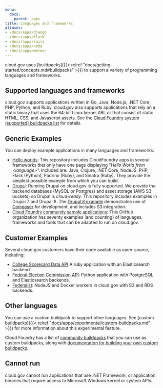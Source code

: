```yaml
---
menu:
  docs:
    parent: apps
title: Languages and frameworks
aliases:
- /docs/apps/django
- /docs/apps/flask
- /docs/apps/rails
- /docs/apps/node
- /docs/apps/meteor
---
```


cloud.gov uses [buildpacks]({{< relref "docs/getting-started/concepts.md#buildpacks" >}}) to support a variety of programming languages and frameworks.

## Supported languages and frameworks

cloud.gov supports applications written in Go, Java, Node.js, .NET Core, PHP, Python, and Ruby. cloud.gov also supports applications that rely on a static binary that uses the 64-bit Linux kernel ABI, or that consist of static HTML, CSS, and Javascript assets. See the [Cloud Foundry system (supported) buildpacks list](http://docs.cloudfoundry.org/buildpacks/#system-buildpacks) for details.

## Generic Examples

You can deploy example applications in many languages and frameworks:

* [Hello worlds](https://github.com/18F/cf-hello-worlds): This repository includes CloudFoundry apps in several frameworks that only have one page displaying "_Hello World from &lt;language&gt;_". Included are: Java, Clojure, .NET Core, NodeJS, PHP, Flask (Python), Padrino (Ruby), and Sinatra (Ruby).  They provide the simplest possible example from which you can build.
* [Drupal](https://github.com/18F/cf-ex-drupal): Running Drupal on cloud.gov is fully supported. We provide the backend databases (MySQL or Postgres) and asset storage (AWS S3 buckets) so Drupal is _cloud-ready_. This repository includes examples in Drupal 7 and Drupal 8. The [Drupal 8 example](https://github.com/18F/cf-ex-drupal/tree/master/drupal-8) demonstrates use of [Composer](https://getcomposer.org/) for development, and includes S3 integration.
* [Cloud Foundry community sample applications](https://github.com/cloudfoundry-samples): This GitHub organization has seventy examples (and counting) of languages, frameworks and tools that can be adapted to run on cloud.gov.

## Customer Examples

Several cloud.gov customers have their code available as open-source, including:

* [College Scorecard Data API](https://github.com/18F/open-data-maker) A ruby application with an Elasticsearch backend
* [Federal Election Commission API](https://github.com/18F/open-data-maker): Python application with PostgreSQL and Elasticsearch backends.
* [Federalist](https://github.com/18F/federalist): NodeJS and Docker workers in cloud.gov with S3 and RDS backends.


## Other languages

You can use a custom buildpack to support other languages. See [custom buildpacks]({{< relref "docs/apps/experimental/custom-buildpacks.md" >}}) for more information about this experimental feature.

Cloud Foundry has a list of [community buildpacks](http://docs.cloudfoundry.org/buildpacks/#community-buildpacks) that you can use as custom buildpacks, along with [documentation for building your own custom buildpacks](http://docs.cloudfoundry.org/buildpacks/developing-buildpacks.html).

## Cannot run

cloud.gov cannot run applications that use .NET Framework, or application binaries that require access to Microsoft Windows kernel or system APIs.
